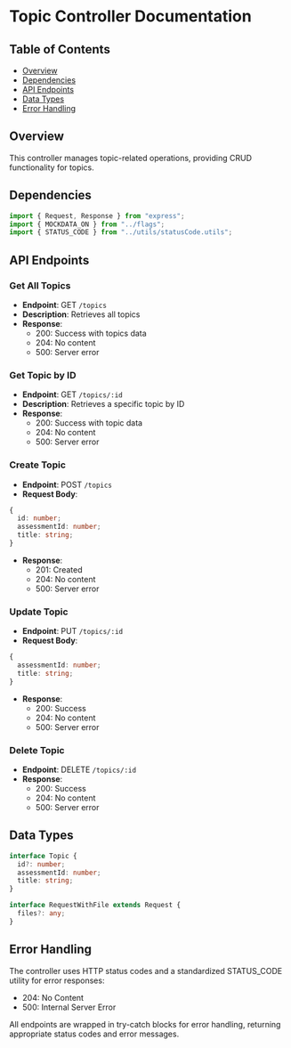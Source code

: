 # Topic Controller Documentation

## Table of Contents

- [Overview](#overview)
- [Dependencies](#dependencies)
- [API Endpoints](#api-endpoints)
- [Data Types](#data-types)
- [Error Handling](#error-handling)

## Overview

This controller manages topic-related operations, providing CRUD functionality for topics.

## Dependencies

```typescript
import { Request, Response } from "express";
import { MOCKDATA_ON } from "../flags";
import { STATUS_CODE } from "../utils/statusCode.utils";
```

## API Endpoints

### Get All Topics

- **Endpoint**: GET `/topics`
- **Description**: Retrieves all topics
- **Response**:
  - 200: Success with topics data
  - 204: No content
  - 500: Server error

### Get Topic by ID

- **Endpoint**: GET `/topics/:id`
- **Description**: Retrieves a specific topic by ID
- **Response**:
  - 200: Success with topic data
  - 204: No content
  - 500: Server error

### Create Topic

- **Endpoint**: POST `/topics`
- **Request Body**:

```typescript
{
  id: number;
  assessmentId: number;
  title: string;
}
```

- **Response**:
  - 201: Created
  - 204: No content
  - 500: Server error

### Update Topic

- **Endpoint**: PUT `/topics/:id`
- **Request Body**:

```typescript
{
  assessmentId: number;
  title: string;
}
```

- **Response**:
  - 200: Success
  - 204: No content
  - 500: Server error

### Delete Topic

- **Endpoint**: DELETE `/topics/:id`
- **Response**:
  - 200: Success
  - 204: No content
  - 500: Server error

## Data Types

```typescript
interface Topic {
  id?: number;
  assessmentId: number;
  title: string;
}

interface RequestWithFile extends Request {
  files?: any;
}
```

## Error Handling

The controller uses HTTP status codes and a standardized STATUS_CODE utility for error responses:

- 204: No Content
- 500: Internal Server Error

All endpoints are wrapped in try-catch blocks for error handling, returning appropriate status codes and error messages.
